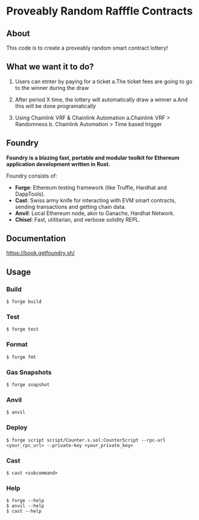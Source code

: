 # Proveably Random Rafffle Contracts

## About

This code is to create a proveably random smart contract lottery!

##

## What we want it to do?

1. Users can etnter by paying for a ticket
   a.The ticket fees are going to go to the winner during the draw

2. After period X time, the lottery will automatically draw a winner
   a.And this will be done programatically
3. Using Chainlink VRF & Chainlink Automation
   a.Chainlink VRF > Randomness
   b. Chainlink Automation > Time based trigger

## Foundry

**Foundry is a blazing fast, portable and modular toolkit for Ethereum application development written in Rust.**

Foundry consists of:

- **Forge**: Ethereum testing framework (like Truffle, Hardhat and DappTools).
- **Cast**: Swiss army knife for interacting with EVM smart contracts, sending transactions and getting chain data.
- **Anvil**: Local Ethereum node, akin to Ganache, Hardhat Network.
- **Chisel**: Fast, utilitarian, and verbose solidity REPL.

## Documentation

https://book.getfoundry.sh/

## Usage

### Build

```shell
$ forge build
```

### Test

```shell
$ forge test
```

### Format

```shell
$ forge fmt
```

### Gas Snapshots

```shell
$ forge snapshot
```

### Anvil

```shell
$ anvil
```

### Deploy

```shell
$ forge script script/Counter.s.sol:CounterScript --rpc-url <your_rpc_url> --private-key <your_private_key>
```

### Cast

```shell
$ cast <subcommand>
```

### Help

```shell
$ forge --help
$ anvil --help
$ cast --help
```
